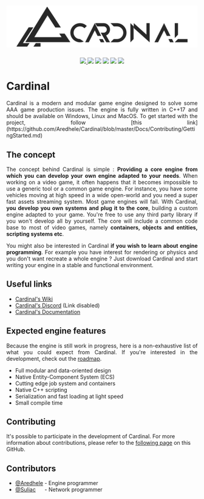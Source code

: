 # ![Cardinal](https://raw.githubusercontent.com/Aredhele/Cardinal/master/Docs/Visual/Banner.png)

<p align="center">
  <a href="https://discordapp.com/invite/none">
    <img src="https://img.shields.io/discord/554267137183842324.svg?style=flat-square&logo=discord">
  </a>
  <img src="https://img.shields.io/github/contributors/Aredhele/Cardinal.svg?logo=github&style=flat-square"/>
  <img src="https://img.shields.io/github/downloads/Aredhele/Cardinal/total.svg?logo=github&style=flat-square"/>
  <img src="https://img.shields.io/github/license/Aredhele/Cardinal.svg?logo=github&style=flat-square"/>
  <img src="https://img.shields.io/github/languages/code-size/Aredhele/Cardinal.svg?logo=github&style=flat-square"/>
  <img src="https://img.shields.io/codacy/grade/ad9840040e224ca1892747c6b6e74a48.svg?style=flat-square&logo=codacy"/>
</p>



# Cardinal

<p align="justify">
Cardinal is a modern and modular game engine designed to solve some AAA game production issues. 
The engine is fully written in C++17 and should be available on Windows, Linux and MacOS. To get started with the project, follow [this link](https://github.com/Aredhele/Cardinal/blob/master/Docs/Contributing/GettingStarted.md)
</p>

## The concept

<p align="justify">
The concept behind Cardinal is simple : <b>Providing a core engine from which you can develop your own engine adapted to your needs</b>. When working on a video game, it often happens that it becomes impossible to use a generic tool or a common game engine. For instance, you have some vehicles moving at high speed in a wide open-world and you need a super fast assets streaming system. Most game engines will fail. With Cardinal, <b>you develop you own systems and plug it to the core</b>, building a custom engine adapted to your game. You're free to use any third party library if you won't develop all by yourself. The core will include a common code base to most of video games, namely <b>containers, objects and entities, scripting systems etc</b>.
</p>

<p align="justify">
  You might also be interested in Cardinal <b>if you wish to learn about engine programming</b>. For example you have interest for rendering or physics and you don't want recreate a whole engine ? Just download Cardinal and start writing your engine in a stable and functional environment.
</p>

## Useful links

* [Cardinal's Wiki](https://github.com/Aredhele/Cardinal/wiki)
* [Cardinal's Discord](https://discordapp.com/invite/none) (Link disabled)
* [Cardinal's Documentation](wip)

## Expected engine features

<p align="justify">
Because the engine is still work in progress, here is a non-exhaustive list of what you could expect from Cardinal.
If you're interested in the development, check out the <a href="wip">roadmap</a>. 
</p>

* Full modular and data-oriented design
* Native Entity-Component System (ECS)
* Cutting edge job system and containers
* Native C++ scripting 
* Serialization and fast loading at light speed
* Small compile time

## Contributing

It's possible to participate in the development of Cardinal. For more information about contributions, please refer to the [following page](https://github.com/Aredhele/Cardinal/blob/master/Docs/Contributing/Contributing.md) on this GitHub.

## Contributors

<ul>
  <li> <a href="https://github.com/Aredhele">@Aredhele</a> - Engine programmer</li>
  <li> <a href="https://github.com/Suliac">@Suliac</a>&nbsp;&nbsp;&nbsp;&nbsp;&nbsp; - Network programmer</li>
</ul> 
